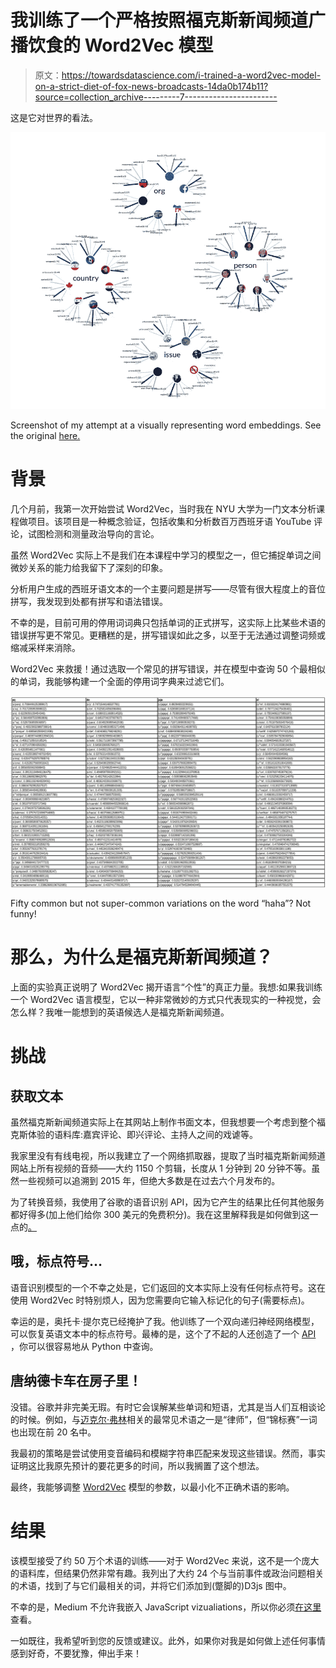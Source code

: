# 我训练了一个严格按照福克斯新闻频道广播饮食的 Word2Vec 模型

> 原文：<https://towardsdatascience.com/i-trained-a-word2vec-model-on-a-strict-diet-of-fox-news-broadcasts-14da0b174b11?source=collection_archive---------7----------------------->

这是它对世界的看法。

![](img/588127e33ad8f725d4a7b273240f0d19.png)

Screenshot of my attempt at a visually representing word embeddings. See the original [here.](http://truediggs.com/presdev/neww2v.html)

# 背景

几个月前，我第一次开始尝试 Word2Vec，当时我在 NYU 大学为一门文本分析课程做项目。该项目是一种概念验证，包括收集和分析数百万西班牙语 YouTube 评论，试图检测和测量政治导向的言论。

虽然 Word2Vec 实际上不是我们在本课程中学习的模型之一，但它捕捉单词之间微妙关系的能力给我留下了深刻的印象。

分析用户生成的西班牙语文本的一个主要问题是拼写——尽管有很大程度上的音位拼写，我发现到处都有拼写和语法错误。

不幸的是，目前可用的停用词词典只包括单词的正式拼写，这实际上比某些术语的错误拼写更不常见。更糟糕的是，拼写错误如此之多，以至于无法通过调整词频或缩减采样来消除。

Word2Vec 来救援！通过选取一个常见的拼写错误，并在模型中查询 50 个最相似的单词，我能够构建一个全面的停用词字典来过滤它们。

![](img/83e420a9270c8140c3709dc001209c68.png)

Fifty common but not super-common variations on the word “haha”? Not funny!

# 那么，为什么是福克斯新闻频道？

上面的实验真正说明了 Word2Vec 揭开语言“个性”的真正力量。我想:如果我训练一个 Word2Vec 语言模型，它以一种非常微妙的方式只代表现实的一种视觉，会怎么样？我唯一能想到的英语候选人是福克斯新闻频道。

# 挑战

## 获取文本

虽然福克斯新闻频道实际上在其网站上制作书面文本，但我想要一个考虑到整个福克斯体验的语料库:嘉宾评论、即兴评论、主持人之间的戏谑等。

我家里没有有线电视，所以我建立了一个网络抓取器，提取了当时福克斯新闻频道网站上所有视频的音频——大约 1150 个剪辑，长度从 1 分钟到 20 分钟不等。虽然一些视频可以追溯到 2015 年，但绝大多数是在过去六个月发布的。

为了转换音频，我使用了谷歌的语音识别 API，因为它产生的结果比任何其他服务都好得多(加上他们给你 300 美元的免费积分)。我在这里解释我是如何做到这一点的[。](https://medium.com/towards-data-science/tutorial-asynchronous-speech-recognition-in-python-b1215d501c64)

## 哦，标点符号…

语音识别模型的一个不幸之处是，它们返回的文本实际上没有任何标点符号。这在使用 Word2Vec 时特别烦人，因为您需要向它输入标记化的句子(需要标点)。

幸运的是，奥托卡·提尔克已经掩护了我。他训练了一个双向递归神经网络模型，可以恢复英语文本中的标点符号。最棒的是，这个了不起的人还创造了一个 [API](http://bark.phon.ioc.ee/punctuator) ，你可以很容易地从 Python 中查询。

## 唐纳德卡车在房子里！

没错。谷歌并非完美无瑕。有时它会误解某些单词和短语，尤其是当人们互相谈论的时候。例如，与[迈克尔·弗林](https://en.wikipedia.org/wiki/Michael_T._Flynn)相关的最常见术语之一是“律师”，但“锦标赛”一词也出现在前 20 名中。

我最初的策略是尝试使用变音编码和模糊字符串匹配来发现这些错误。然而，事实证明这比我原先预计的要花更多的时间，所以我搁置了这个想法。

最终，我能够调整 [Word2Vec](https://radimrehurek.com/gensim/models/word2vec.html) 模型的参数，以最小化不正确术语的影响。

# 结果

该模型接受了约 50 万个术语的训练——对于 Word2Vec 来说，这不是一个庞大的语料库，但结果仍然非常有趣。我列出了大约 24 个与当前事件或政治问题相关的术语，找到了与它们最相关的词，并将它们添加到(蹩脚的)D3js 图中。

不幸的是，Medium 不允许我嵌入 JavaScript vizualiations，所以你必须[在这里](http://truediggs.com/presdev/neww2v.html)查看。

一如既往，我希望听到您的反馈或建议。此外，如果你对我是如何做上述任何事情感到好奇，不要犹豫，伸出手来！